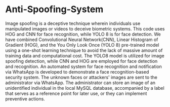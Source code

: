 # Anti-Spoofing-System
Image spoofing is a deceptive technique wherein individuals use manipulated images or videos to deceive biometric systems. This code uses HOG and CNN for face recognition, while YOLO 8 is for face detection.
We have combined Convolutional Neural Network(CNN), Linear Histogram of Gradient (HOG), and the You Only Look Once (YOLO 8) pre-trained model using a one-shot learning technique to avoid the lack of massive amount of training data and computational cost. The YOLO8 model is utilized for image spoofing detection, while CNN and HOG are employed for face detection and recognition. An automated system for face recognition and notification via WhatsApp is developed to demonstrate a face recognition-based security system. The unknown faces or attackers' images are sent to the administrator via WhatsApp. The administrator can store an image of an unidentified individual in the local MySQL database, accompanied by a label that serves as a reference point for later use, or they can implement preventive actions. 
